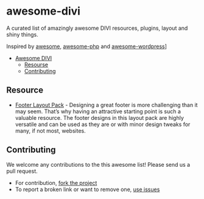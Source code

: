 # awesome-divi

A curated list of amazingly awesome DIVI resources, plugins, layout and shiny things. 

Inspired by [awesome](https://github.com/sindresorhus/awesome), [awesome-php](https://github.com/ziadoz/awesome-php) and [awesome-wordpress](https://github.com/miziomon/awesome-wordpress)]

- [Awesome DIVI](#awesome-divi)
	- [Resourse](#resource)
  - [Contributing](#contributing)


## Resource

* [Footer Layout Pack](https://www.elegantthemes.com/blog/divi-resources/free-divi-footer-layout-pack-10-unique-footer-designs-to-give-your-site-a-leg-up) - Designing a great footer is more challenging than it may seem. That’s why having an attractive starting point is such a valuable resource. The footer designs in this layout pack are highly versatile and can be used as they are or with minor design tweaks for many, if not most, websites.

## Contributing

We welcome any contributions to the this awesome list! Please send us a pull request.

* For contribution, [fork the project](https://github.com/miziomon/awesome-divi/fork)
* To report a broken link or want to remove one, [use issues](https://github.com/miziomon/awesome-divi/issues)
